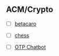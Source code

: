 ## ACM/Crypto

 * [ ] [betacaro](./betacaro/README.md)
 
 * [ ] [chess](./chess/README.md)
 
 * [ ] [OTP Chatbot](./OTP_Chatbot/README.md)
